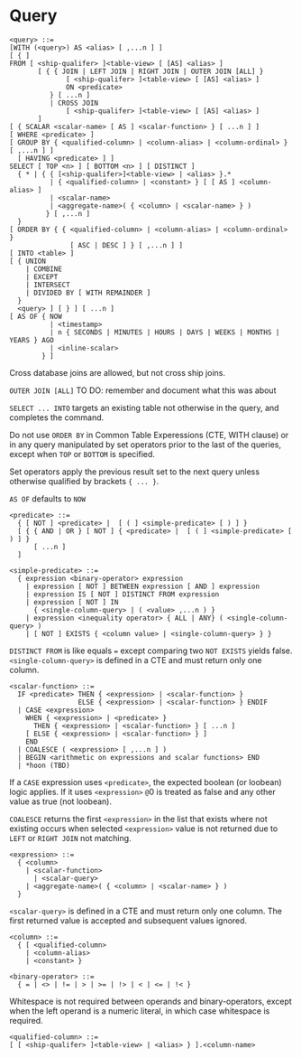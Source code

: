 # Query

```
<query> ::=
[WITH (<query>) AS <alias> [ ,...n ] ]
[ { ]
FROM [ <ship-qualifer> ]<table-view> [ [AS] <alias> ]
       [ { { JOIN | LEFT JOIN | RIGHT JOIN | OUTER JOIN [ALL] }
              [ <ship-qualifer> ]<table-view> [ [AS] <alias> ]
              ON <predicate>
          } [ ...n ]
          | CROSS JOIN
		      [ <ship-qualifer> ]<table-view> [ [AS] <alias> ]
       ]
[ { SCALAR <scalar-name> [ AS ] <scalar-function> } [ ...n ] ]
[ WHERE <predicate> ]
[ GROUP BY { <qualified-column> | <column-alias> | <column-ordinal> } [ ,...n ] ]
  [ HAVING <predicate> ] ]
SELECT [ TOP <n> ] [ BOTTOM <n> ] [ DISTINCT ]
  { * | { { [<ship-qualifer>]<table-view> | <alias> }.*
          | { <qualified-column> | <constant> } [ [ AS ] <column-alias> ]
          | <scalar-name>
          | <aggregate-name>( { <column> | <scalar-name> } )
         } [ ,...n ]
  }
[ ORDER BY { { <qualified-column> | <column-alias> | <column-ordinal> }
               [ ASC | DESC ] } [ ,...n ] ]
[ INTO <table> ]
[ { UNION
    | COMBINE
    | EXCEPT
    | INTERSECT
    | DIVIDED BY [ WITH REMAINDER ]
  }
  <query> ] [ } ] [ ...n ]
[ AS OF { NOW
          | <timestamp>
          | n { SECONDS | MINUTES | HOURS | DAYS | WEEKS | MONTHS | YEARS } AGO
          | <inline-scalar>
        } ]
```
Cross database joins are allowed, but not cross ship joins.

`OUTER JOIN [ALL]` TO DO: remember and document what this was about

`SELECT ... INTO` targets an existing table not otherwise in the query, and completes the command.

Do not use `ORDER BY` in Common Table Experessions (CTE, WITH clause) or in any query manipulated by set operators prior to the last of the queries, except when `TOP` or `BOTTOM` is specified.

Set operators apply the previous result set to the next query unless otherwise qualified by brackets `{ ... }`.

`AS OF` defaults to `NOW`

```
<predicate> ::=
  { [ NOT ] <predicate> |  [ ( ] <simple-predicate> [ ) ] }
  [ { { AND | OR } [ NOT ] { <predicate> |  [ ( ] <simple-predicate> [ ) ] }
      [ ...n ]
  ]
```

```
<simple-predicate> ::=
  { expression <binary-operator> expression
    | expression [ NOT ] BETWEEN expression [ AND ] expression
    | expression IS [ NOT ] DISTINCT FROM expression
    | expression [ NOT ] IN
      { <single-column-query> | ( <value> ,...n ) }
    | expression <inequality operator> { ALL | ANY} ( <single-column-query> )
    | [ NOT ] EXISTS { <column value> | <single-column-query> } }
```
`DISTINCT FROM` is like equals `=` except comparing two `NOT EXISTS` yields false.
`<single-column-query>` is defined in a CTE and must return only one column.

```
<scalar-function> ::=
  IF <predicate> THEN { <expression> | <scalar-function> }
                 ELSE { <expression> | <scalar-function> } ENDIF
  | CASE <expression>
    WHEN { <expression> | <predicate> }
	  THEN { <expression> | <scalar-function> } [ ...n ]
    [ ELSE { <expression> | <scalar-function> } ]
    END
  | COALESCE ( <expression> [ ,...n ] )
  | BEGIN <arithmetic on expressions and scalar functions> END
  | *hoon (TBD)
```
If a `CASE` expression uses `<predicate>`, the expected boolean (or loobean) logic applies.
If it uses `<expression>` `@`0 is treated as false and any other value as true (not loobean).

`COALESCE` returns the first `<expression>` in the list that exists where not existing occurs when selected `<expression>` value is not returned due to `LEFT` or `RIGHT JOIN` not matching.

```
<expression> ::=
  { <column>
    | <scalar-function>
	  | <scalar-query>
    | <aggregate-name>( { <column> | <scalar-name> } )
  }
```
`<scalar-query>` is defined in a CTE and must return only one column. The first returned value is accepted and subsequent values ignored.

```
<column> ::=
  { [ <qualified-column>
    | <column-alias>
    | <constant> }
```

```
<binary-operator> ::=
  { = | <> | != | > | >= | !> | < | <= | !< }
```
Whitespace is not required between operands and binary-operators, except when the left operand is a numeric literal, in which case whitespace is required.

```
<qualified-column> ::=
[ [ <ship-qualifer> ]<table-view> | <alias> } ].<column-name>
```
